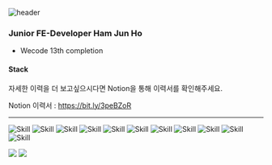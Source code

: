 ![header](https://capsule-render.vercel.app/api?type=rect&color=auto&height=150&section=footer&text=Front-End%20Developer&fontSize=70)

### Junior FE-Developer Ham Jun Ho

* Wecode 13th completion

#### Stack

자세한 이력을 더 보고싶으시다면  Notion을 통해 이력서를 확인해주세요.

Notion 이력서 : https://bit.ly/3peBZoR

------------

![Skill](https://img.shields.io/static/v1?label=SKILL&message=HTML&color=dd4525)
![Skill](https://img.shields.io/static/v1?label=&message=JavaScript&color=f7e018)
![Skill](https://img.shields.io/static/v1?label=&message=React.js&color=61dafb)
![Skill](https://img.shields.io/static/v1?label=&message=Next.js&color=111111)
![Skill](https://img.shields.io/static/v1?label=&message=CSS&color=blue)
![Skill](https://img.shields.io/static/v1?label=&message=SCSS&color=c96195)
![Skill](https://img.shields.io/static/v1?label=&message=Styled&color=d66c82)
![Skill](https://img.shields.io/static/v1?label=&message=Redux&color=7248d6)
![Skill](https://img.shields.io/static/v1?label=&message=Redux-Saga&color=999999)
![Skill](https://img.shields.io/static/v1?label=&message=MobX&color=E05D17)
![Skill](https://img.shields.io/static/v1?label=&message=Git&color=e84d31)



![](http://img.shields.io/badge/-Tech%20blog-black?style=flat-square&logo=github&link=http://velog.io/@beginal)
![](https://img.shields.io/badge/-Gmail-d14836?style=flat-square&logo=Gmail&logoColor=white&link=mailto:beginal@gmail.com)



<!--
**beginal/beginal** is a ✨ _special_ ✨ repository because its `README.md` (this file) appears on your GitHub profile.

Here are some ideas to get you started:

- 🔭 I’m currently working on ...
- 🌱 I’m currently learning ...
- 👯 I’m looking to collaborate on ...
- 🤔 I’m looking for help with ...
- 💬 Ask me about ...
- 📫 How to reach me: ...
- 😄 Pronouns: ...
- ⚡ Fun fact: ...
  -->
